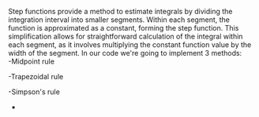 Step functions provide a method to estimate integrals by dividing the integration interval into smaller segments. Within each segment, 
the function is approximated as a constant, forming the step function. This simplification allows for straightforward calculation of the integral within each segment,
as it involves multiplying the constant function value by the width of the segment.
In our code we're going to implement 3 methods: 
<br>
-Midpoint rule
<br>

-Trapezoidal rule
<br>

-Simpson's rule
<br>

-
